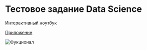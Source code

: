 # Тестовое задание Data Science

[Интерактивный ноутбук](https://colab.research.google.com/drive/1jYIT8GSVqEdeTY2IQszk6oQbKbeblgrV?usp=sharing)

[Приложение](https://m-tech.streamlit.app/)

![Фукционал](https://github.com/elyovin/m_test_case/img/m-tech-test.gif)
